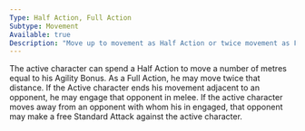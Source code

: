 ```yaml
---
Type: Half Action, Full Action
Subtype: Movement
Available: true
Description: "Move up to movement as Half Action or twice movement as Full Action."
---
```


The active character can spend a Half Action to move a
number of metres equal to his Agility Bonus. As a Full Action,
he may move twice that distance. If the Active character ends
his movement adjacent to an opponent, he may engage that
opponent in melee. If the active character moves away from
an opponent with whom his in engaged, that opponent may
make a free Standard Attack against the active character.